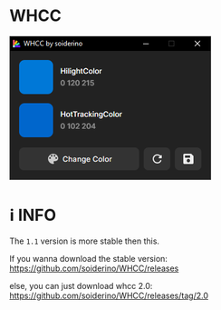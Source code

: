 # WHCC

![image](https://raw.githubusercontent.com/soiderino/WHCC/nextgen/assets/image.png)

# ℹ INFO

The `1.1` version is more stable then this.

If you wanna download the stable version: https://github.com/soiderino/WHCC/releases

else, you can just download whcc 2.0: https://github.com/soiderino/WHCC/releases/tag/2.0
